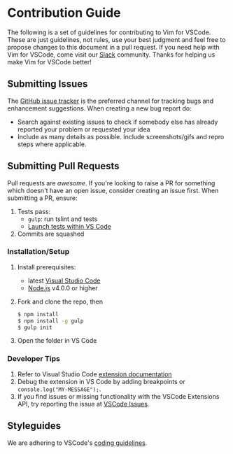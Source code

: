 # Contribution Guide

The following is a set of guidelines for contributing to Vim for VSCode.
These are just guidelines, not rules, use your best judgment and feel free to propose changes to this document in a pull request.
If you need help with Vim for VSCode, come visit our [Slack](http://slackin.westus.cloudapp.azure.com/) community. 
Thanks for helping us make Vim for VSCode better!

## Submitting Issues

The [GitHub issue tracker](https://github.com/VSCodeVim/Vim/issues) is the preferred channel for tracking bugs and enhancement suggestions.
When creating a new bug report do:

* Search against existing issues to check if somebody else has already reported your problem or requested your idea
* Include as many details as possible. Include screenshots/gifs and repro steps where applicable.

## Submitting Pull Requests

Pull requests are *awesome*. 
If you're looking to raise a PR for something which doesn't have an open issue, consider creating an issue first. 
When submitting a PR, ensure:

1. Tests pass:
	* `gulp`: run tslint and tests
	* [Launch tests within VS Code](https://code.visualstudio.com/docs/extensions/testing-extensions)
2. Commits are squashed

### Installation/Setup

1. Install prerequisites:
   * latest [Visual Studio Code](https://code.visualstudio.com/)
   * [Node.js](https://nodejs.org/) v4.0.0 or higher
2. Fork and clone the repo, then

	```bash
	$ npm install
	$ npm install -g gulp
	$ gulp init
	```

3. Open the folder in VS Code

### Developer Tips

1. Refer to Visual Studio Code [extension documentation](https://code.visualstudio.com/docs/extensions/overview)
2. Debug the extension in VS Code by adding breakpoints or `console.log("MY-MESSAGE");`.
3. If you find issues or missing functionality with the VSCode Extensions API, try reporting the issue at [VSCode Issues](https://github.com/microsoft/vscode/issues).

## Styleguides

We are adhering to VSCode's [coding guidelines](https://github.com/Microsoft/vscode/wiki/Coding-Guidelines).